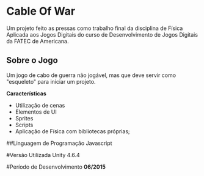 # Cable Of War
Um projeto feito as pressas como trabalho final da disciplina de Física Aplicada aos Jogos Digitais do curso de Desenvolvimento de Jogos Digitais da FATEC de Americana.

## Sobre o Jogo
Um jogo de cabo de guerra não jogável, mas que deve servir como "esqueleto" para iniciar um projeto.

**Características**
- Utilização de cenas
- Elementos de UI
- Sprites
- Scripts
- Aplicação de Física com bibliotecas próprias;

##Linguagem de Programação
Javascript

#Versão Utilizada
Unity 4.6.4

#Período de Desenvolvimento
**06/2015**
